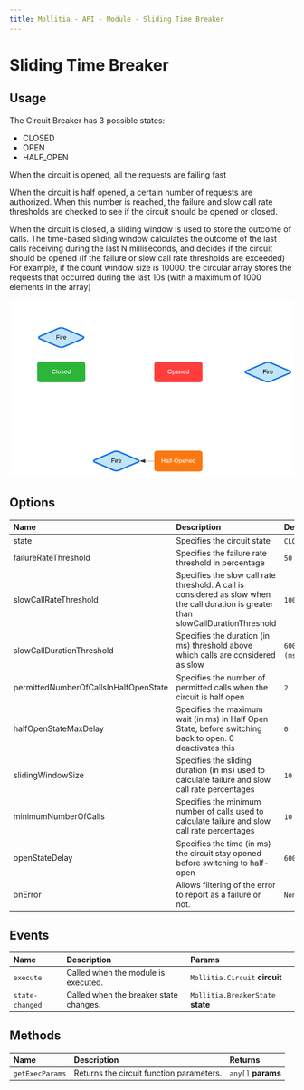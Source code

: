 ```yaml
---
title: Mollitia - API - Module - Sliding Time Breaker
---
```

# Sliding Time Breaker

<pg-time></pg-time>

## Usage

The Circuit Breaker has 3 possible states:
* CLOSED
* OPEN 
* HALF_OPEN

When the circuit is opened, all the requests are failing fast

When the circuit is half opened, a certain number of requests are authorized. When this number is reached, the failure and slow call rate thresholds are checked to see if the circuit should be opened or closed.

When the circuit is closed, a sliding window is used to store the outcome of calls. 
The time-based sliding window calculates the outcome of the last calls receiving during the last N milliseconds, and decides if the circuit should be opened (if the failure or slow call rate thresholds are exceeded)
For example, if the count window size is 10000, the circular array stores the requests that occurred during the last 10s (with a maximum of 1000 elements in the array)

<p class="flex-center-row" align="center"><img src="/img/circuit-breaker-diagram.png" alt="Circuit Breaker - Diagram"/></p>

## Options

| Name             | Description                                                        | Default |
|:-----------------|:-------------------------------------------------------------------|:--------|
| state | Specifies the circuit state | `CLOSED` |
| failureRateThreshold        | Specifies the failure rate threshold in percentage                     | `50`             |
| slowCallRateThreshold | Specifies the slow call rate threshold. A call is considered as slow when the call duration is greater than slowCallDurationThreshold | `100` |
| slowCallDurationThreshold | Specifies the duration (in ms) threshold above which calls are considered as slow | `60000 (ms)` |
| permittedNumberOfCallsInHalfOpenState | Specifies the number of permitted calls when the circuit is half open | `2` |
| halfOpenStateMaxDelay | Specifies the maximum wait (in ms) in Half Open State, before switching back to open. 0 deactivates this | `0` |
| slidingWindowSize | Specifies the sliding duration (in ms)  used to calculate failure and slow call rate percentages | `10` |
| minimumNumberOfCalls | Specifies the minimum number of calls used to calculate failure and slow call rate percentages | `10` |
| openStateDelay | Specifies the time (in ms) the circuit stay opened before switching to half-open | `60000` |
| onError | Allows filtering of the error to report as a failure or not. | `None` |

## Events

| Name       | Description                          | Params                         |
|:-----------|:-------------------------------------|:-------------------------------|
| `execute`  | Called when the module is executed.  | `Mollitia.Circuit` **circuit** |
| `state-changed`  | Called when the breaker state changes.  | `Mollitia.BreakerState` **state** |

## Methods

| Name       | Description                          | Returns                         |
|:-----------|:-------------------------------------|:-------------------------------|
| `getExecParams`  | Returns the circuit function parameters.  | `any[]` **params** |
